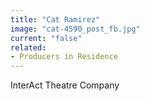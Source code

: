 ```yaml
---
title: "Cat Ramirez"
image: "cat-4590_post_fb.jpg"
current: "false"
related:
- Producers in Residence
---
```


InterAct Theatre Company

